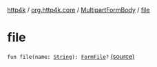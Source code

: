 [http4k](../../index.md) / [org.http4k.core](../index.md) / [MultipartFormBody](index.md) / [file](./file.md)

# file

`fun file(name: `[`String`](https://kotlinlang.org/api/latest/jvm/stdlib/kotlin/-string/index.html)`): `[`FormFile`](../-form-file/index.md)`?` [(source)](https://github.com/http4k/http4k/blob/master/http4k-multipart/src/main/kotlin/org/http4k/core/MultipartFormBody.kt#L55)